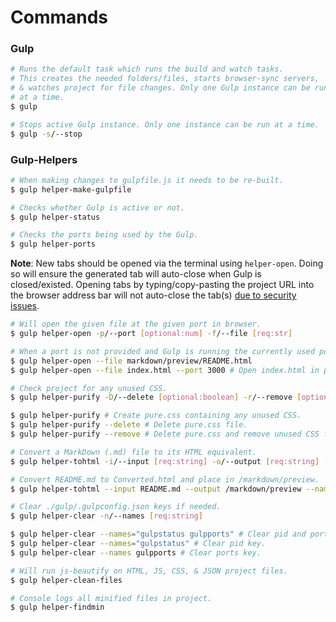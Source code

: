 # Commands

### Gulp

```bash
# Runs the default task which runs the build and watch tasks. 
# This creates the needed folders/files, starts browser-sync servers, 
# & watches project for file changes. Only one Gulp instance can be run
# at a time.
$ gulp

# Stops active Gulp instance. Only one instance can be run at a time.
$ gulp -s/--stop
```

### Gulp-Helpers

```bash
# When making changes to gulpfile.js it needs to be re-built.
$ gulp helper-make-gulpfile
```

```bash
# Checks whether Gulp is active or not.
$ gulp helper-status
```

```bash
# Checks the ports being used by the Gulp.
$ gulp helper-ports
```

**Note**: New tabs should be opened via the terminal using `helper-open`. Doing so will ensure the generated tab will auto-close when Gulp is closed/existed. Opening tabs by typing/copy-pasting the project URL into the browser address bar will not auto-close the tab(s) [due to security issues](https://stackoverflow.com/questions/19761241/window-close-and-self-close-do-not-close-the-window-in-chrome).

```bash
# Will open the given file at the given port in browser.
$ gulp helper-open -p/--port [optional:num] -f/--file [req:str]

# When a port is not provided and Gulp is running the currently used port by Gulp will be used.
$ gulp helper-open --file markdown/preview/README.html
$ gulp helper-open --file index.html --port 3000 # Open index.html in port 3000.
```

```bash
# Check project for any unused CSS.
$ gulp helper-purify -D/--delete [optional:boolean] -r/--remove [optional:boolean]

$ gulp helper-purify # Create pure.css containing any unused CSS.
$ gulp helper-purify --delete # Delete pure.css file.
$ gulp helper-purify --remove # Delete pure.css and remove unused CSS from /css/source/styles.css.
```

```bash
# Convert a MarkDown (.md) file to its HTML equivalent.
$ gulp helper-tohtml -i/--input [req:string] -o/--output [req:string] -n/--name [optional:string]

# Convert README.md to Converted.html and place in /markdown/preview.
$ gulp helper-tohtml --input README.md --output /markdown/preview --name Converted.html
```

```bash
# Clear ./gulp/.gulpconfig.json keys if needed.
$ gulp helper-clear -n/--names [req:string]

$ gulp helper-clear --names="gulpstatus gulpports" # Clear pid and ports keys.
$ gulp helper-clear --names="gulpstatus" # Clear pid key.
$ gulp helper-clear --names gulpports # Clear ports key.
```

```bash
# Will run js-beautify on HTML, JS, CSS, & JSON project files.
$ gulp helper-clean-files 
```

```bash
# Console logs all minified files in project.
$ gulp helper-findmin 
```
